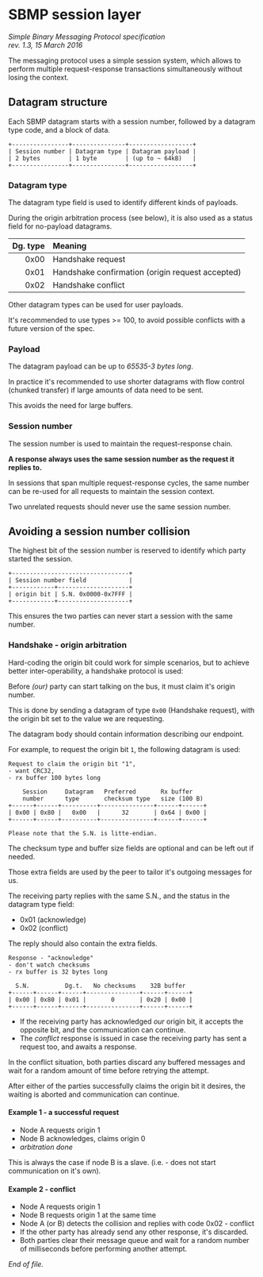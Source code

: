 # SBMP session layer

<i>
Simple Binary Messaging Protocol specification <br>
rev. 1.3, 15 March 2016
</i>

The messaging protocol uses a simple session system, which allows to perform
multiple request-response transactions simultaneously without losing the
context.

## Datagram structure

Each SBMP datagram starts with a session number, followed by a datagram type
code, and a block of data.

```
+----------------+---------------+------------------+
| Session number | Datagram type | Datagram payload |
| 2 bytes        | 1 byte        | (up to ~ 64kB)   |
+----------------+---------------+------------------+
```

### Datagram type

The datagram type field is used to identify different kinds of payloads.

During the origin arbitration process (see below), it is also used as a status
field for no-payload datagrams.

| Dg. type | Meaning
| -------: | :------
| 0x00     | Handshake request
| 0x01     | Handshake confirmation (origin request accepted)
| 0x02     | Handshake conflict

Other datagram types can be used for user payloads.

It's recommended to use types >= 100, to avoid possible conflicts with a future
version of the spec.


### Payload

The datagram payload can be up to *65535-3 bytes long*.

In practice it's recommended to use shorter datagrams with flow control
(chunked transfer) if large amounts of data need to be sent.

This avoids the need for large buffers.


### Session number

The session number is used to maintain the request-response chain.

**A response always uses the same session number as the request it replies to.**

In sessions that span multiple request-response cycles, the same number can be
re-used for all requests to maintain the session context.

Two unrelated requests should never use the same session number.


## Avoiding a session number collision

The highest bit of the session number is reserved to identify which party
started the session.

```none
+---------------------------------+
| Session number field            |
+------------+--------------------+
| origin bit | S.N. 0x0000-0x7FFF |
+------------+--------------------+
```

This ensures the two parties can never start a session with the same number.


### Handshake - origin arbitration

Hard-coding the origin bit could work for simple scenarios, but to achieve
better inter-operability, a handshake protocol is used:

Before *(our)* party can start talking on the bus, it must claim it's origin number.

This is done by sending a datagram of type `0x00` (Handshake request), with the
origin bit set to the value we are requesting.

The datagram body should contain information describing our endpoint.

For example, to request the origin bit `1`, the following datagram is used:

```none
Request to claim the origin bit "1",
- want CRC32,
- rx buffer 100 bytes long

    Session     Datagram   Preferred       Rx buffer
    number      type       checksum type   size (100 B)
+------+------+----------+---------------+------+------+
| 0x00 | 0x80 |   0x00   |      32       | 0x64 | 0x00 |
+------+------+----------+---------------+------+------+

Please note that the S.N. is litte-endian.
```

The checksum type and buffer size fields are optional and can be left out if needed.

Those extra fields are used by the peer to tailor it's outgoing messages for us.

The receiving party replies with the same S.N., and the status in the datagram
type field:

- 0x01 (acknowledge)
- 0x02 (conflict)

The reply should also contain the extra fields.


```none
Response - "acknowledge"
- don't watch checksums
- rx buffer is 32 bytes long

  S.N.          Dg.t.   No checksums    32B buffer
+------+------+------+---------------+------+------+
| 0x00 | 0x80 | 0x01 |       0       | 0x20 | 0x00 |
+------+------+------+---------------+------+------+
```

- If the receiving party has acknowledged *our* origin bit, it accepts the
  opposite bit, and the communication can continue.
- The *conflict* response is issued in case the receiving party has sent a
  request too, and awaits a response.

In the conflict situation, both parties discard any buffered messages and wait
for a random amount of time before retrying the attempt.

After either of the parties successfully claims the origin bit it desires,
the waiting is aborted and communication can continue.

#### Example 1 - a successful request

- Node A requests origin 1
- Node B acknowledges, claims origin 0
- *arbitration done*

This is always the case if node B is a slave. (i.e. - does not start
communication on it's own).

#### Example 2 - conflict

- Node A requests origin 1
- Node B requests origin 1 at the same time
- Node A (or B) detects the collision and replies with code 0x02 - conflict
- If the other party has already send any other response, it's discarded.
- Both parties clear their message queue and wait for a random number of
  milliseconds before performing another attempt.

*End of file.*
